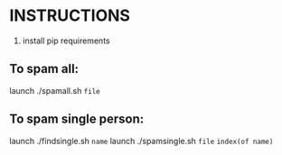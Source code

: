 # INSTRUCTIONS
1. install pip requirements
## To spam all:
launch ./spamall.sh `file`
## To spam single person:
launch ./findsingle.sh `name`
launch ./spamsingle.sh `file` `index(of name)`
